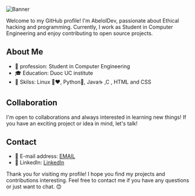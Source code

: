 ![Banner](https://github.com/AbelolDev/banner/blob/main/welcome%20my%20friend.png)

Welcome to my GitHub profile! I'm AbelolDev, passionate about Ethical hacking and programming. Currently, I work as Student in Computer Engineering and enjoy contributing to open source projects.

## About Me

- 💼 profession: Student in Computer Engineering
- 🎓 Education: Duoc UC institute
- 🚀 Skilss: Linux 🐧❤️, Python🐍, Java☕ ,C , HTML and CSS


## Collaboration

I'm open to collaborations and always interested in learning new things! If you have an exciting project or idea in mind, let's talk!

## Contact

- 📧 E-mail address: [EMAIL](aaravenaortiz4@gmail.com)
- 💬 LinkedIn: [LinkedIn](https://www.linkedin.com/in/abel-aravena-ortiz-bb8270298/)

Thank you for visiting my profile! I hope you find my projects and contributions interesting. Feel free to contact me if you have any questions or just want to chat. 😊
